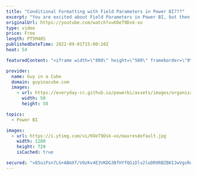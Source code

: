 ```yaml
---
title: "Conditional Formatting with Field Parameters in Power BI???"
excerpt: "You are excited about Field Parameters in Power BI, but then realize you can't use conditional formatting with them. What the french toast! Don't despair! Patrick and Adam have some ways to get this working.  Matthias K. Question https://youtu.be/ksmNfa_K8GQ?t=1011  Let report readers use field parameters"
originalUrl: https://youtube.com/watch?v=KOeT9Dsk-xo
type: video
price: Free
length: PT5M40S
publishedDateTime: 2022-09-01T15:00:10Z
heat: 54

featuredContent: "<iframe width=\"800\" height=\"500\" frameborder=\"0\" src=\"https://www.youtube.com/embed/KOeT9Dsk-xo\" allow=\"accelerometer; autoplay; encrypted-media; gyroscope; picture-in-picture\" allowfullscreen></iframe>"

provider:
  name: Guy in a Cube
  domain: guyinacube.com
  images:
    - url: https://everyday-cc.github.io/powerbi/assets/images/organizations/guyinacube.com-50x50.jpg
      width: 50
      height: 50

topics:
  - Power BI

images:
  - url: https://i.ytimg.com/vi/KOeT9Dsk-xo/maxresdefault.jpg
    width: 1280
    height: 720
    isCached: true

secured: "v85uiPsn7LG+ABmXf/VOzKv4E3VKDG3BfHYfQGiDlv2loDR9RBZBKIJwVgsRo2wLLYrU3bgHNZ/JfGDi3YiyWa6eA3h2B9/qdhpJvpHUprAuSR1RXsxrdoNpossH/x2iPhcsiCfXjFH9Cg5FlZYQ0N9ToyKGdxtKQOsmswxzNoWpSNolGkznRXH7x6bsiG0IQeHItTTMQLekWGPlshDhDWhP9OtcSWbNUef3zZyVCywEylmtpvPQXYwOiYBaTIGNssI/34K8RXlKBgRwg/SChoWJDrMJng6mNCBrpKIuWwQJDxOgHYeZnPyVut9prEC6JVACr4Dxif9k2KAwLfSgiD4xcwDNjV81bbF0X3Hpezn3rYdYPTYP6EVCMV10hmDlu+I+KtEmTHt0/CTJEBTdGy6Pfg5vMmc/AwWDL83UpUo=;N5/DsmB8rrKYSQpvmVvzWw=="
---
```


